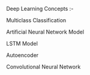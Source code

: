 Deep Learning Concepts :-

Multiclass Classification 

Artificial Neural Network Model

LSTM Model 

Autoencoder

Convolutional Neural Network
